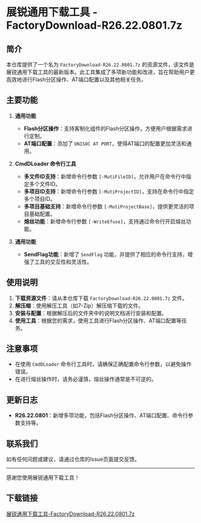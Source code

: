 # 展锐通用下载工具 - FactoryDownload-R26.22.0801.7z

## 简介

本仓库提供了一个名为 `FactoryDownload-R26.22.0801.7z` 的资源文件，该文件是展锐通用下载工具的最新版本。此工具集成了多项新功能和改进，旨在帮助用户更高效地进行Flash分区操作、AT端口配置以及其他相关任务。

## 主要功能

1. **通用功能**
   - **Flash分区操作**：支持客制化组件的Flash分区操作，方便用户根据需求进行定制。
   - **AT端口配置**：添加了 `UNISOC AT PORT`，使得AT端口的配置更加灵活和通用。

2. **CmdDLoader 命令行工具**
   - **多文件ID支持**：新增命令行参数 `[-MutiFileID]`，允许用户在命令行中指定多个文件ID。
   - **多项目ID支持**：新增命令行参数 `[-MutiProjectID]`，支持在命令行中指定多个项目ID。
   - **多项目基础支持**：新增命令行参数 `[-MutiProjectBase]`，提供更灵活的项目基础配置。
   - **熔丝功能**：新增命令行参数 `[-WriteEfuse]`，支持通过命令行开启熔丝功能。

3. **通用功能**
   - **SendFlag功能**：新增了 `SendFlag` 功能，并提供了相应的命令行支持，增强了工具的交互性和灵活性。

## 使用说明

1. **下载资源文件**：请从本仓库下载 `FactoryDownload-R26.22.0801.7z` 文件。
2. **解压缩**：使用解压工具（如7-Zip）解压缩下载的文件。
3. **安装与配置**：根据解压后的文件夹中的说明文档进行安装和配置。
4. **使用工具**：根据您的需求，使用工具进行Flash分区操作、AT端口配置等任务。

## 注意事项

- 在使用 `CmdDLoader` 命令行工具时，请确保正确配置命令行参数，以避免操作错误。
- 在进行熔丝操作时，请务必谨慎，熔丝操作通常是不可逆的。

## 更新日志

- **R26.22.0801**：新增多项功能，包括Flash分区操作、AT端口配置、命令行参数支持等。

## 联系我们

如有任何问题或建议，请通过仓库的Issue页面提交反馈。

---

感谢您使用展锐通用下载工具！

## 下载链接

[展锐通用下载工具-FactoryDownload-R26.22.0801.7z](https://pan.quark.cn/s/0a0fc33e8867)